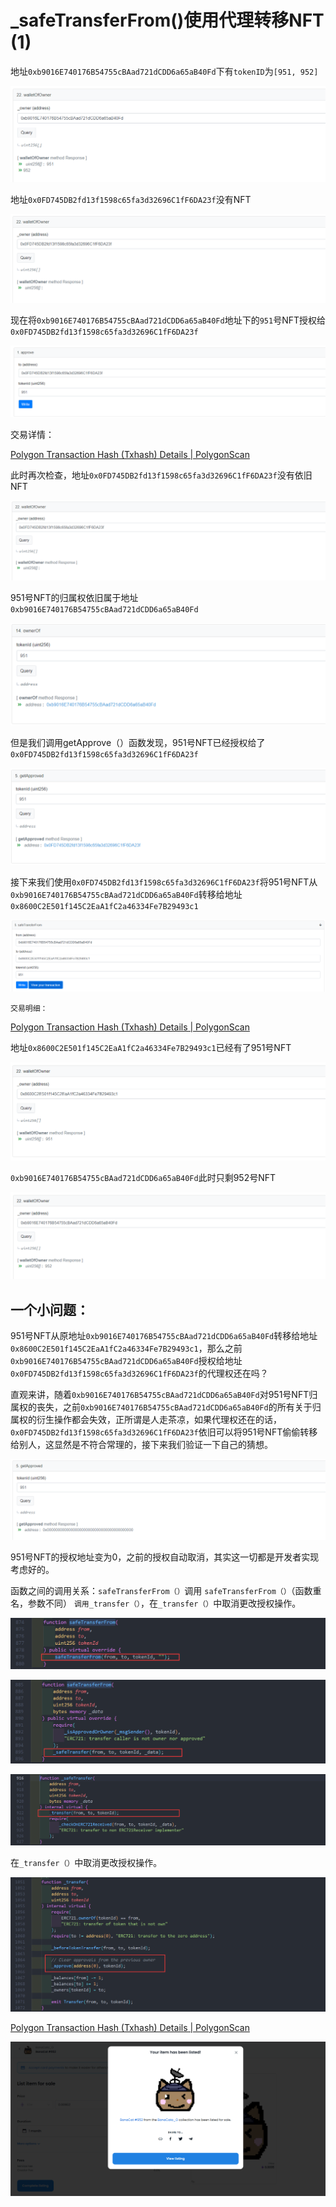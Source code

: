 # _safeTransferFrom()使用代理转移NFT (1)

地址`0xb9016E740176B54755cBAad721dCDD6a65aB40Fd`下有`tokenID`为`[951, 952]`

![Untitled](./img/_safeTransferFrom()使用代理转移NFT_.png)

地址`0x0FD745DB2fd13f1598c65fa3d32696C1fF6DA23f`没有NFT

![Untitled](./img/_safeTransferFrom()使用代理转移NFT_1.png)

现在将`0xb9016E740176B54755cBAad721dCDD6a65aB40Fd`地址下的`951`号NFT授权给`0x0FD745DB2fd13f1598c65fa3d32696C1fF6DA23f`

![Untitled](./img/_safeTransferFrom()使用代理转移NFT_2.png)

交易详情：

[Polygon Transaction Hash (Txhash) Details | PolygonScan](https://polygonscan.com/tx/0x58873c6278ed0f7448afcc8a4f8225c7912de7c8b8497048fcfd8f3cd70f0cc4)

此时再次检查，地址`0x0FD745DB2fd13f1598c65fa3d32696C1fF6DA23f`没有依旧NFT

![Untitled](./img/_safeTransferFrom()使用代理转移NFT_3.png)

951号NFT的归属权依旧属于地址`0xb9016E740176B54755cBAad721dCDD6a65aB40Fd`

![Untitled](./img/_safeTransferFrom()使用代理转移NFT_4.png)

但是我们调用getApprove（）函数发现，951号NFT已经授权给了`0x0FD745DB2fd13f1598c65fa3d32696C1fF6DA23f`

![Untitled](./img/_safeTransferFrom()使用代理转移NFT_5.png)

接下来我们使用`0x0FD745DB2fd13f1598c65fa3d32696C1fF6DA23f`将951号NFT从`0xb9016E740176B54755cBAad721dCDD6a65aB40Fd`转移给地址`0x8600C2E501f145C2EaA1fC2a46334Fe7B29493c1`

![Untitled](./img/_safeTransferFrom()使用代理转移NFT_6.png)

`交易明细：`

[Polygon Transaction Hash (Txhash) Details | PolygonScan](https://polygonscan.com/tx/0x042fa2f76ba9716255f2c399e3abf881978a15c7b27f925fe2373c4eadce71a5)

地址`0x8600C2E501f145C2EaA1fC2a46334Fe7B29493c1`已经有了951号NFT

![Untitled](./img/_safeTransferFrom()使用代理转移NFT_7.png)

`0xb9016E740176B54755cBAad721dCDD6a65aB40Fd`此时只剩952号NFT

![Untitled](./img/_safeTransferFrom()使用代理转移NFT_8.png)

## 一个小问题：

951号NFT从原地址`0xb9016E740176B54755cBAad721dCDD6a65aB40Fd`转移给地址`0x8600C2E501f145C2EaA1fC2a46334Fe7B29493c1`，那么之前`0xb9016E740176B54755cBAad721dCDD6a65aB40Fd`授权给地址`0x0FD745DB2fd13f1598c65fa3d32696C1fF6DA23f`的代理权还在吗？

直观来讲，随着`0xb9016E740176B54755cBAad721dCDD6a65aB40Fd`对951号NFT归属权的丧失，之前`0xb9016E740176B54755cBAad721dCDD6a65aB40Fd`的所有关于归属权的衍生操作都会失效，正所谓是人走茶凉，如果代理权还在的话，`0x0FD745DB2fd13f1598c65fa3d32696C1fF6DA23f`依旧可以将951号NFT偷偷转移给别人，这显然是不符合常理的，接下来我们验证一下自己的猜想。

![Untitled](./img/_safeTransferFrom()使用代理转移NFT_9.png)

951号NFT的授权地址变为0，之前的授权自动取消，其实这一切都是开发者实现考虑好的。

函数之间的调用关系：`safeTransferFrom（）`调用 `safeTransferFrom（）`（函数重名，参数不同） `调用_transfer（）`，在`_transfer（）`中取消更改授权操作。

![Untitled](./img/_safeTransferFrom()使用代理转移NFT_10.png)

![Untitled](./img/_safeTransferFrom()使用代理转移NFT_11.png)

![Untitled](./img/_safeTransferFrom()使用代理转移NFT_12.png)

在`_transfer（）`中取消更改授权操作。

![Untitled](./img/_safeTransferFrom()使用代理转移NFT_13.png)

[Polygon Transaction Hash (Txhash) Details | PolygonScan](https://polygonscan.com/tx/0x41de905938fc10782b4269dc4ad065be2a1391caa12f8afabd92902b4a2b4835)

![Untitled](./img/_safeTransferFrom()使用代理转移NFT_14.png)

